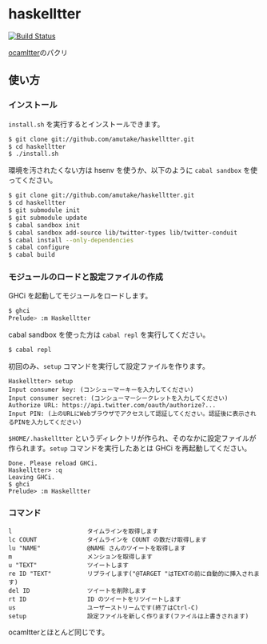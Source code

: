 haskelltter
===========

[![Build Status](https://drone.io/github.com/amutake/haskelltter/status.png)](https://drone.io/github.com/amutake/haskelltter/latest)

[ocamltter](https://github.com/yoshihiro503/ocamltter)のパクリ

使い方
------

### インストール

`install.sh` を実行するとインストールできます。

```sh
$ git clone git://github.com/amutake/haskelltter.git
$ cd haskelltter
$ ./install.sh
```

環境を汚されたくない方は hsenv を使うか、以下のように `cabal sandbox` を使ってください。

```sh
$ git clone git://github.com/amutake/haskelltter.git
$ cd haskelltter
$ git submodule init
$ git submodule update
$ cabal sandbox init
$ cabal sandbox add-source lib/twitter-types lib/twitter-conduit
$ cabal install --only-dependencies
$ cabal configure
$ cabal build
```

### モジュールのロードと設定ファイルの作成

GHCi を起動してモジュールをロードします。

```sh
$ ghci
Prelude> :m Haskelltter
```

cabal sandbox を使った方は `cabal repl` を実行してください。

```sh
$ cabal repl
```

初回のみ、`setup` コマンドを実行して設定ファイルを作ります。

```
Haskelltter> setup
Input consumer key: (コンシューマーキーを入力してください)
Input consumer secret: (コンシューマーシークレットを入力してください)
Authorize URL: https://api.twitter.com/oauth/authorize?...
Input PIN: (上のURLにWebブラウザでアクセスして認証してください。認証後に表示されるPINを入力してください)
```

`$HOME/.haskelltter` というディレクトリが作られ、そのなかに設定ファイルが作られます。`setup` コマンドを実行したあとは GHCi を再起動してください。

```
Done. Please reload GHCi.
Haskelltter> :q
Leaving GHCi.
$ ghci
Prelude> :m Haskelltter
```

### コマンド

```
l                     タイムラインを取得します
lc COUNT              タイムラインを COUNT の数だけ取得します
lu "NAME"             @NAME さんのツイートを取得します
m                     メンションを取得します
u "TEXT"              ツイートします
re ID "TEXT"          リプライします("@TARGET "はTEXTの前に自動的に挿入されます)
del ID                ツイートを削除します
rt ID                 ID のツイートをリツイートします
us                    ユーザーストリームです(終了はCtrl-C)
setup                 設定ファイルを新しく作ります(ファイルは上書きされます)
```

ocamltterとほとんど同じです。
